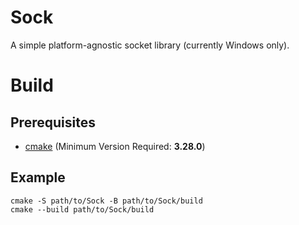 # Sock

A simple platform-agnostic socket library (currently Windows only).

# Build

## Prerequisites

- [cmake](https://cmake.org/) (Minimum Version Required: **3.28.0**)

## Example

``` 
cmake -S path/to/Sock -B path/to/Sock/build
cmake --build path/to/Sock/build
```